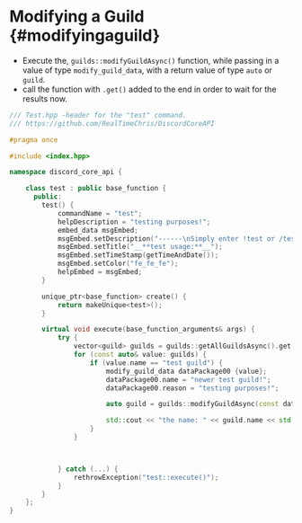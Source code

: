 Modifying a Guild {#modifyingaguild}
============
- Execute the, `guilds::modifyGuildAsync()` function, while passing in a value of type `modify_guild_data`, with a return value of type `auto` or `guild`.
- call the function with `.get()` added to the end in order to wait for the results now.

```cpp
/// Test.hpp -header for the "test" command.
/// https://github.com/RealTimeChris/DiscordCoreAPI

#pragma once

#include <index.hpp>

namespace discord_core_api {

	class test : public base_function {
	  public:
		test() {
			commandName = "test";
			helpDescription = "testing purposes!";
			embed_data msgEmbed;
			msgEmbed.setDescription("------\nSimply enter !test or /test!\n------");
			msgEmbed.setTitle("__**test usage:**__");
			msgEmbed.setTimeStamp(getTimeAndDate());
			msgEmbed.setColor("fe_fe_fe");
			helpEmbed = msgEmbed;
		}

		unique_ptr<base_function> create() {
			return makeUnique<test>();
		}

		virtual void execute(base_function_arguments& args) {
			try {
				vector<guild> guilds = guilds::getAllGuildsAsync().get();
				for (const auto& value: guilds) {
					if (value.name == "test guild") {
						modify_guild_data dataPackage00 {value};
						dataPackage00.name = "newer test guild!";
						dataPackage00.reason = "testing purposes!";

						auto guild = guilds::modifyGuildAsync(const dataPackage00).get();

						std::cout << "the name: " << guild.name << std::endl;
					}
				}



			} catch (...) {
				rethrowException("test::execute()");
			}
		}
	};
}
```
